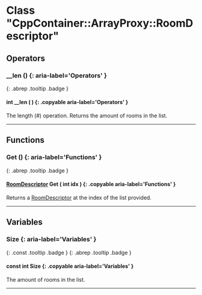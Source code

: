 # Class "CppContainer::ArrayProxy::RoomDescriptor"
## Operators
### __len () {: aria-label='Operators' }
[ ](#){: .abrep .tooltip .badge }
#### int __len ( ) {: .copyable aria-label='Operators' }

The length (#) operation. Returns the amount of rooms in the list.

___
## Functions
### Get () {: aria-label='Functions' }
[ ](#){: .abrep .tooltip .badge }
#### [RoomDescriptor](RoomDescriptor.md) Get ( int idx ) {: .copyable aria-label='Functions' }

Returns a [RoomDescriptor](RoomDescriptor.md) at the index of the list provided.

___
## Variables
### Size {: aria-label='Variables' }
[ ](#){: .const .tooltip .badge } [ ](#){: .abrep .tooltip .badge }
#### const int Size  {: .copyable aria-label='Variables' }

The amount of rooms in the list.

___
